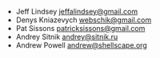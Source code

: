 * Jeff Lindsey <jeffalindsey@gmail.com>
* Denys Kniazevych <webschik@gmail.com>
* Pat Sissons <patricksissons@gmail.com>
* Andrey Sitnik <andrey@sitnik.ru>
* Andrew Powell <andrew@shellscape.org>